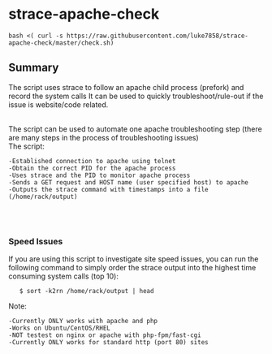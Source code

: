 # strace-apache-check

```
bash <( curl -s https://raw.githubusercontent.com/luke7858/strace-apache-check/master/check.sh)
```

## Summary
The script uses strace to follow an apache child process (prefork) and record the system calls
It can be used to quickly troubleshoot/rule-out if the issue is website/code related.
<br />
<br/>

The script can be used to automate one apache troubleshooting step (there are many steps in the process of troubleshooting issues)
<br />
The script:

    -Established connection to apache using telnet
    -Obtain the correct PID for the apache process
    -Uses strace and the PID to monitor apache process
    -Sends a GET request and HOST name (user specified host) to apache
    -Outputs the strace command with timestamps into a file (/home/rack/output)

<br />

<br />

### Speed Issues

If you are using this script to investigate site speed issues, you can run the following command to simply order the strace output into the highest time consuming system calls (top 10):


       $ sort -k2rn /home/rack/output | head
       

Note:  

    -Currently ONLY works with apache and php
    -Works on Ubuntu/CentOS/RHEL
    -NOT testest on nginx or apache with php-fpm/fast-cgi
    -Currently ONLY works for standard http (port 80) sites
